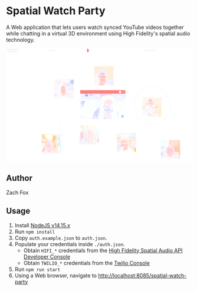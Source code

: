 # Spatial Watch Party
A Web application that lets users watch synced YouTube videos together while chatting in a virtual 3D environment using High Fidelity's spatial audio technology.

!["Spatial Watch Party" Example Screenshot](./screenshot.png)

## Author
Zach Fox

## Usage
1. Install [NodeJS v14.15.x](https://nodejs.org/en/)
2. Run `npm install`
3. Copy `auth.example.json` to `auth.json`.
4. Populate your credentials inside `./auth.json`.
    - Obtain `HIFI_*` credentials from the [High Fidelity Spatial Audio API Developer Console](https://account.highfidelity.com/dev/account)
    - Obtain `TWILIO_*` credentials from the [Twilio Console](https://www.twilio.com/console)
5. Run `npm run start`
6. Using a Web browser, navigate to [http://localhost:8085/spatial-watch-party](http://localhost:8085/spatial-watch-party)
